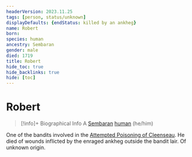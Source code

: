 ```yaml
---
headerVersion: 2023.11.25
tags: [person, status/unknown]
displayDefaults: {endStatus: killed by an ankheg}
name: Robert
born:
species: human
ancestry: Sembaran
gender: male
died: 1719
title: Robert
hide_toc: true
hide_backlinks: true
hide: [toc]
---
```

# Robert
>[!info]+ Biographical Info
> A [Sembaran](<../../gazetteer/greater-sembara/sembara/sembara.md>) [human](<../../species/humans/humans.md>) (he/him)
> 

One of the bandits involved in the [Attempted Poisoning of Cleenseau](<../../events/1700s/1719/11/attempted-poisoning-of-cleenseau.md>). He died of wounds inflicted by the enraged ankheg outside the bandit lair. Of unknown origin.